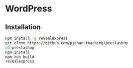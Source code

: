 # WordPress

## Installation

```bash
npm install -g revealexpress
git clone https://github.com/pjehan-teaching/prestashop
cd prestashop
npm install
npm run build
revealexpress
```
